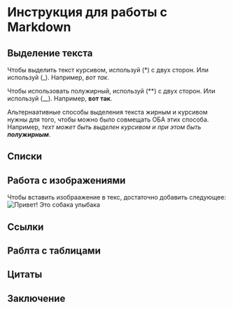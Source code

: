 # Инструкция для работы с Markdown

## Выделение текста

Чтобы выделить текст курсивом, используй (*) с двух сторон. Или используй (_). Например, *вот так*.

Чтобы использовать полужирный, используй (**) с двух сторон. Или используй (__). Например, **вот так**.

Альтернаативные способы выделения текста жирным и курсивом нужны для того, чтобы можно было совмещать ОБА этих способа. Например, _техт может быть выделен курсивом и при этом быть **полужирным**_.

## Списки

## Работа с изображениями

Чтобы вставить изобраажение в текс, достаточно добавить следующее:
![Привет! Это собака улыбака](smiledog.jpg)

## Ссылки

## Раблта с таблицами

## Цитаты

## Заключение